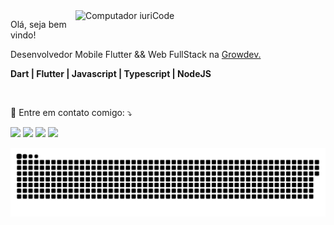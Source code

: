 <img src="https://raw.githubusercontent.com/MicaelliMedeiros/micaellimedeiros/master/image/computer-illustration.png" min-width="400px" max-width="400px" width="400px" align="right" alt="Computador iuriCode">

<p align="left">
  Olá, seja bem vindo!
</p>

<p align="left">
  Desenvolvedor Mobile Flutter && Web FullStack na  <a href="https://growdev.com.br" alt="Growdev">Growdev.</a>
</p>



<p align="left">
   <strong> Dart | Flutter | Javascript | Typescript | NodeJS </strong>
</p>


<br>


<p align="left">
  💌 Entre em contato comigo: ⤵️
</p>



<p align="left">
  <a href="http://mailto:thobiaspsilva@gmail.com/" alt="Gmail">
  <img src="https://img.shields.io/badge/-Gmail-FF0000?style=flat-square&labelColor=FF0000&logo=gmail&logoColor=white&link=http://mailto:thobiaspsilva@gmail.com/" /></a>

  <a href="https://www.linkedin.com/in/thobiaspsilva/" alt="Linkedin">
  <img src="https://img.shields.io/badge/-Linkedin-0e76a8?style=flat-square&logo=Linkedin&logoColor=white&link=https://www.linkedin.com/in/thobiaspsilva/" /></a>

  <a href="https://www.instagram.com/thobias_silva/" alt="Instagram">
  <img src="https://img.shields.io/badge/-Instagram-DF0174?style=flat-square&labelColor=DF0174&logo=instagram&logoColor=white&link=https://www.instagram.com/thobias_silva/"/></a>
  
  <a href="https://github.com/login?return_to=https%3A%2F%2Fgithub.com%2Fthobiassilva" alt="Github">
  <img src="https://img.shields.io/github/followers/thobiassilva?label=follow&?style=flat-square&labelColor=3b5998&logo=github&link=https://github.com/thobiassilva"/></a>
  

</p>  

 ![Snake animation](https://github.com/thobiassilva/thobiassilva/blob/output/github-contribution-grid-snake.svg)
